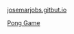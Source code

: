 [josemarjobs.gitbut.io][josemarjobs]

[Pong Game][pong]

[josemarjobs]:    http://josemarjobs.github.io
[pong]:    http://josemarjobs.github.io/pong-coffee